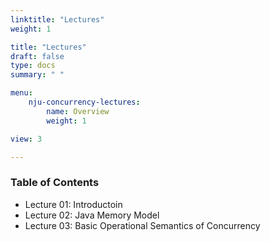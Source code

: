 ```yaml
---
linktitle: "Lectures"
weight: 1

title: "Lectures"
draft: false
type: docs
summary: " "

menu:
    nju-concurrency-lectures:
        name: Overview
        weight: 1

view: 3

---
```


### Table of Contents

* Lecture 01: Introductoin
* Lecture 02: Java Memory Model
* Lecture 03: Basic Operational Semantics of Concurrency